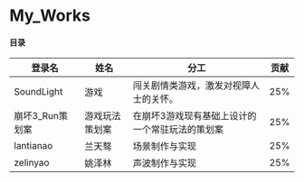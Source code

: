 # My_Works

#### 目录

登录名 | 姓名 |分工  |贡献
------------ | ------------- |------------ | -------------
SoundLight | 游戏  | 闯关剧情类游戏，激发对视障人士的关怀。  |25%
崩坏3_Run策划案 | 游戏玩法策划案  | 在崩坏3游戏现有基础上设计的一个常驻玩法的策划案  |  25%
lantianao | 兰天骜 |场景制作与实现|  25%
zelinyao| 姚泽林 | 声波制作与实现|  25%


